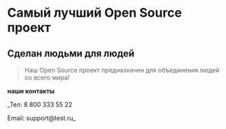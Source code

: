 # Самый лучший Open Source проект

## Сделан людьми для людей

> Наш Open Source проект предназначен для объединения людей со всего мира!

 **наши контакты**

_Тел: 8 800 333 55 22

Email: support@test.ru_
